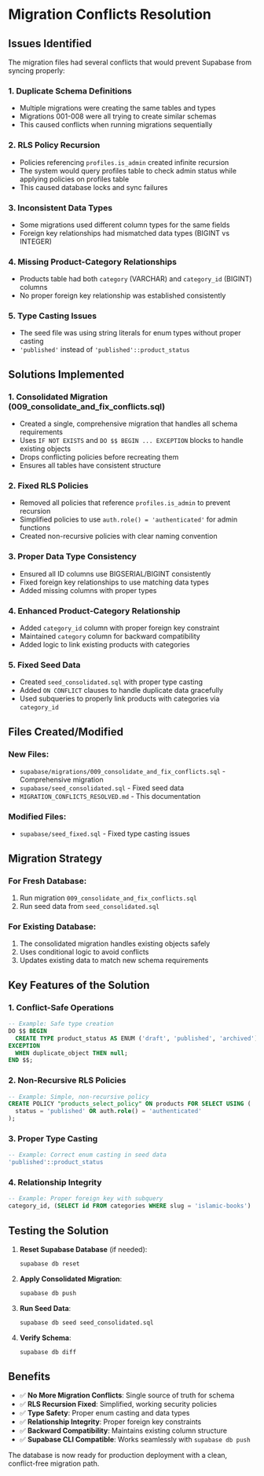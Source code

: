 # Migration Conflicts Resolution

## Issues Identified

The migration files had several conflicts that would prevent Supabase from syncing properly:

### 1. **Duplicate Schema Definitions**
- Multiple migrations were creating the same tables and types
- Migrations 001-008 were all trying to create similar schemas
- This caused conflicts when running migrations sequentially

### 2. **RLS Policy Recursion**
- Policies referencing `profiles.is_admin` created infinite recursion
- The system would query profiles table to check admin status while applying policies on profiles table
- This caused database locks and sync failures

### 3. **Inconsistent Data Types**
- Some migrations used different column types for the same fields
- Foreign key relationships had mismatched data types (BIGINT vs INTEGER)

### 4. **Missing Product-Category Relationships**
- Products table had both `category` (VARCHAR) and `category_id` (BIGINT) columns
- No proper foreign key relationship was established consistently

### 5. **Type Casting Issues**
- The seed file was using string literals for enum types without proper casting
- `'published'` instead of `'published'::product_status`

## Solutions Implemented

### 1. **Consolidated Migration (009_consolidate_and_fix_conflicts.sql)**
- Created a single, comprehensive migration that handles all schema requirements
- Uses `IF NOT EXISTS` and `DO $$ BEGIN ... EXCEPTION` blocks to handle existing objects
- Drops conflicting policies before recreating them
- Ensures all tables have consistent structure

### 2. **Fixed RLS Policies**
- Removed all policies that reference `profiles.is_admin` to prevent recursion
- Simplified policies to use `auth.role() = 'authenticated'` for admin functions
- Created non-recursive policies with clear naming convention

### 3. **Proper Data Type Consistency**
- Ensured all ID columns use BIGSERIAL/BIGINT consistently
- Fixed foreign key relationships to use matching data types
- Added missing columns with proper types

### 4. **Enhanced Product-Category Relationship**
- Added `category_id` column with proper foreign key constraint
- Maintained `category` column for backward compatibility
- Added logic to link existing products with categories

### 5. **Fixed Seed Data**
- Created `seed_consolidated.sql` with proper type casting
- Added `ON CONFLICT` clauses to handle duplicate data gracefully
- Used subqueries to properly link products with categories via `category_id`

## Files Created/Modified

### New Files:
- `supabase/migrations/009_consolidate_and_fix_conflicts.sql` - Comprehensive migration
- `supabase/seed_consolidated.sql` - Fixed seed data
- `MIGRATION_CONFLICTS_RESOLVED.md` - This documentation

### Modified Files:
- `supabase/seed_fixed.sql` - Fixed type casting issues

## Migration Strategy

### For Fresh Database:
1. Run migration `009_consolidate_and_fix_conflicts.sql`
2. Run seed data from `seed_consolidated.sql`

### For Existing Database:
1. The consolidated migration handles existing objects safely
2. Uses conditional logic to avoid conflicts
3. Updates existing data to match new schema requirements

## Key Features of the Solution

### 1. **Conflict-Safe Operations**
```sql
-- Example: Safe type creation
DO $$ BEGIN
  CREATE TYPE product_status AS ENUM ('draft', 'published', 'archived');
EXCEPTION
  WHEN duplicate_object THEN null;
END $$;
```

### 2. **Non-Recursive RLS Policies**
```sql
-- Example: Simple, non-recursive policy
CREATE POLICY "products_select_policy" ON products FOR SELECT USING (
  status = 'published' OR auth.role() = 'authenticated'
);
```

### 3. **Proper Type Casting**
```sql
-- Example: Correct enum casting in seed data
'published'::product_status
```

### 4. **Relationship Integrity**
```sql
-- Example: Proper foreign key with subquery
category_id, (SELECT id FROM categories WHERE slug = 'islamic-books')
```

## Testing the Solution

1. **Reset Supabase Database** (if needed):
   ```bash
   supabase db reset
   ```

2. **Apply Consolidated Migration**:
   ```bash
   supabase db push
   ```

3. **Run Seed Data**:
   ```bash
   supabase db seed seed_consolidated.sql
   ```

4. **Verify Schema**:
   ```bash
   supabase db diff
   ```

## Benefits

- ✅ **No More Migration Conflicts**: Single source of truth for schema
- ✅ **RLS Recursion Fixed**: Simplified, working security policies  
- ✅ **Type Safety**: Proper enum casting and data types
- ✅ **Relationship Integrity**: Proper foreign key constraints
- ✅ **Backward Compatibility**: Maintains existing column structure
- ✅ **Supabase CLI Compatible**: Works seamlessly with `supabase db push`

The database is now ready for production deployment with a clean, conflict-free migration path.